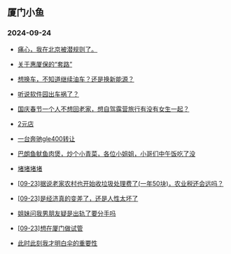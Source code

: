 ## 厦门小鱼 
### 2024-09-24

+ [痛心，我在北京被潜规则了。](http://bbs.xmfish.com/read-htm-tid-18246118.html)

+ [关于惠厦保的“套路”](http://bbs.xmfish.com/read-htm-tid-18246057.html)

+ [想换车，不知道继续油车？还是换新能源？](http://bbs.xmfish.com/read-htm-tid-18246084.html)

+ [听说软件园出车祸了？](http://bbs.xmfish.com/read-htm-tid-18246076.html)

+ [国庆春节一个人不想回老家，想自驾露营旅行有没有女生一起？](http://bbs.xmfish.com/read-htm-tid-18246015.html)

+ [2元店](http://bbs.xmfish.com/read-htm-tid-18246017.html)

+ [一台奔驰gle400转让](http://bbs.xmfish.com/read-htm-tid-18246077.html)

+ [巴朗鱼鱿鱼肉煲，炒个小青菜，各位小姐姐，小哥们中午饭吃了没](http://bbs.xmfish.com/read-htm-tid-18246120.html)

+ [堵堵堵堵](http://bbs.xmfish.com/read-htm-tid-18246033.html)

+ [[09-23]据说老家农村也开始收垃圾处理费了(一年50块)，农业税还会远吗？](http://bbs.xmfish.com/read-htm-tid-18246081.html)

+ [[09-23]是经济真的变差了，还是人性太坏了](http://bbs.xmfish.com/read-htm-tid-18246198.html)

+ [姐妹问我男朋友疑是出轨了要分手吗](http://bbs.xmfish.com/read-htm-tid-18246192.html)

+ [[09-23]想在厦门做试管](http://bbs.xmfish.com/read-htm-tid-18246187.html)

+ [此时此刻我才明白伞的重要性](http://bbs.xmfish.com/read-htm-tid-18246103.html)

